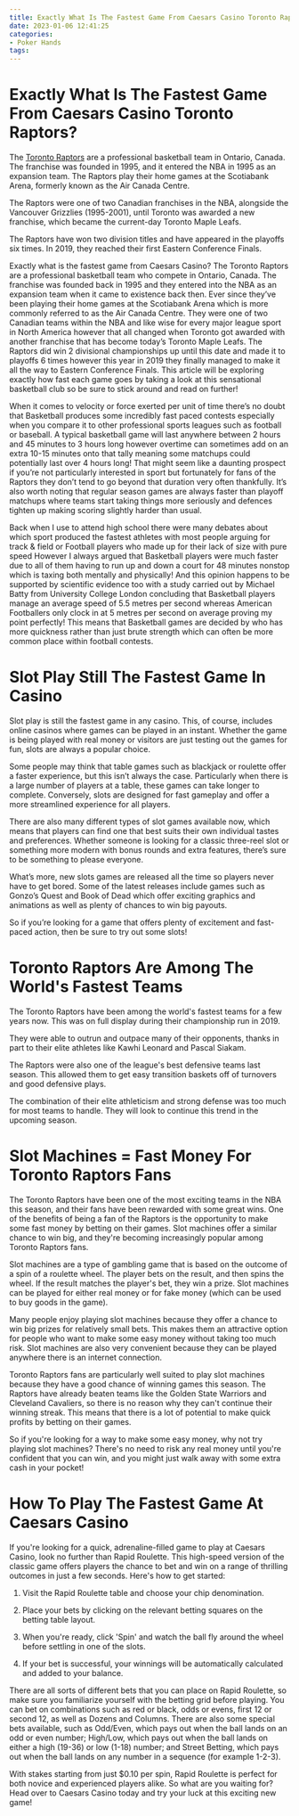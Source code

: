 ```yaml
---
title: Exactly What Is The Fastest Game From Caesars Casino Toronto Raptors
date: 2023-01-06 12:41:25
categories:
- Poker Hands
tags:
---
```



#  Exactly What Is The Fastest Game From Caesars Casino Toronto Raptors?

The <a href="https://www.caesars.com/toronto-casino">Toronto Raptors</a> are a professional basketball team in Ontario, Canada. The franchise was founded in 1995, and it entered the NBA in 1995 as an expansion team. The Raptors play their home games at the Scotiabank Arena, formerly known as the Air Canada Centre.<br>

The Raptors were one of two Canadian franchises in the NBA, alongside the Vancouver Grizzlies (1995-2001), until Toronto was awarded a new franchise, which became the current-day Toronto Maple Leafs.<br>

The Raptors have won two division titles and have appeared in the playoffs six times. In 2019, they reached their first Eastern Conference Finals.

Exactly what is the fastest game from Caesars Casino? The Toronto Raptors are a professional basketball team who compete in Ontario, Canada. The franchise was founded back in 1995 and they entered into the NBA as an expansion team when it came to existence back then. Ever since they’ve been playing their home games at the Scotiabank Arena which is more commonly referred to as the Air Canada Centre. They were one of two Canadian teams within the NBA and like wise for every major league sport in North America however that all changed when Toronto got awarded with another franchise that has become today’s Toronto Maple Leafs. The Raptors did win 2 divisional championships up until this date and made it to playoffs 6 times however this year in 2019 they finally managed to make it all the way to Eastern Conference Finals. This article will be exploring exactly how fast each game goes by taking a look at this sensational basketball club so be sure to stick around and read on further! 

When it comes to velocity or force exerted per unit of time there’s no doubt that Basketball produces some incredibly fast paced contests especially when you compare it to other professional sports leagues such as football or baseball. A typical basketball game will last anywhere between 2 hours and 45 minutes to 3 hours long however overtime can sometimes add on an extra 10-15 minutes onto that tally meaning some matchups could potentially last over 4 hours long! That might seem like a daunting prospect if you’re not particularly interested in sport but fortunately for fans of the Raptors they don’t tend to go beyond that duration very often thankfully. It’s also worth noting that regular season games are always faster than playoff matchups where teams start taking things more seriously and defences tighten up making scoring slightly harder than usual.<br> 


 Back when I use to attend high school there were many debates about which sport produced the fastest athletes with most people arguing for track & field or Football players who made up for their lack of size with pure speed However I always argued that Basketball players were much faster due to all of them having to run up and down a court for 48 minutes nonstop which is taxing both mentally and physically! And this opinion happens to be supported by scientific evidence too with a study carried out by Michael Batty from University College London concluding that Basketball players manage an average speed of 5.5 metres per second whereas American Footballers only clock in at 5 metres per second on average proving my point perfectly! This means that Basketball games are decided by who has more quickness rather than just brute strength which can often be more common place within football contests.<br>

#  Slot Play Still The Fastest Game In Casino 

Slot play is still the fastest game in any casino. This, of course, includes online casinos where games can be played in an instant. Whether the game is being played with real money or visitors are just testing out the games for fun, slots are always a popular choice.

Some people may think that table games such as blackjack or roulette offer a faster experience, but this isn’t always the case. Particularly when there is a large number of players at a table, these games can take longer to complete. Conversely, slots are designed for fast gameplay and offer a more streamlined experience for all players.

There are also many different types of slot games available now, which means that players can find one that best suits their own individual tastes and preferences. Whether someone is looking for a classic three-reel slot or something more modern with bonus rounds and extra features, there’s sure to be something to please everyone.

What’s more, new slots games are released all the time so players never have to get bored. Some of the latest releases include games such as Gonzo’s Quest and Book of Dead which offer exciting graphics and animations as well as plenty of chances to win big payouts.

So if you’re looking for a game that offers plenty of excitement and fast-paced action, then be sure to try out some slots!

#  Toronto Raptors Are Among The World's Fastest Teams 

The Toronto Raptors have been among the world's fastest teams for a few years now. This was on full display during their championship run in 2019.

They were able to outrun and outpace many of their opponents, thanks in part to their elite athletes like Kawhi Leonard and Pascal Siakam.

The Raptors were also one of the league's best defensive teams last season. This allowed them to get easy transition baskets off of turnovers and good defensive plays.

The combination of their elite athleticism and strong defense was too much for most teams to handle. They will look to continue this trend in the upcoming season.

#  Slot Machines = Fast Money For Toronto Raptors Fans 

The Toronto Raptors have been one of the most exciting teams in the NBA this season, and their fans have been rewarded with some great wins. One of the benefits of being a fan of the Raptors is the opportunity to make some fast money by betting on their games. Slot machines offer a similar chance to win big, and they're becoming increasingly popular among Toronto Raptors fans.

Slot machines are a type of gambling game that is based on the outcome of a spin of a roulette wheel. The player bets on the result, and then spins the wheel. If the result matches the player's bet, they win a prize. Slot machines can be played for either real money or for fake money (which can be used to buy goods in the game).

Many people enjoy playing slot machines because they offer a chance to win big prizes for relatively small bets. This makes them an attractive option for people who want to make some easy money without taking too much risk. Slot machines are also very convenient because they can be played anywhere there is an internet connection.

Toronto Raptors fans are particularly well suited to play slot machines because they have a good chance of winning games this season. The Raptors have already beaten teams like the Golden State Warriors and Cleveland Cavaliers, so there is no reason why they can't continue their winning streak. This means that there is a lot of potential to make quick profits by betting on their games.

So if you're looking for a way to make some easy money, why not try playing slot machines? There's no need to risk any real money until you're confident that you can win, and you might just walk away with some extra cash in your pocket!

#  How To Play The Fastest Game At Caesars Casino

If you're looking for a quick, adrenaline-filled game to play at Caesars Casino, look no further than Rapid Roulette. This high-speed version of the classic game offers players the chance to bet and win on a range of thrilling outcomes in just a few seconds. Here's how to get started:

1. Visit the Rapid Roulette table and choose your chip denomination.

2. Place your bets by clicking on the relevant betting squares on the betting table layout.

3. When you're ready, click 'Spin' and watch the ball fly around the wheel before settling in one of the slots.

4. If your bet is successful, your winnings will be automatically calculated and added to your balance.

There are all sorts of different bets that you can place on Rapid Roulette, so make sure you familiarize yourself with the betting grid before playing. You can bet on combinations such as red or black, odds or evens, first 12 or second 12, as well as Dozens and Columns. There are also some special bets available, such as Odd/Even, which pays out when the ball lands on an odd or even number; High/Low, which pays out when the ball lands on either a high (19-36) or low (1-18) number; and Street Betting, which pays out when the ball lands on any number in a sequence (for example 1-2-3).

With stakes starting from just $0.10 per spin, Rapid Roulette is perfect for both novice and experienced players alike. So what are you waiting for? Head over to Caesars Casino today and try your luck at this exciting new game!